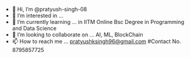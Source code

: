 - 👋 Hi, I’m @pratyush-singh-08
- 👀 I’m interested in ...
- 🌱 I’m currently learning ... in IITM Online Bsc Degree in Programming and Data Science
- 💞️ I’m looking to collaborate on ... AI, ML, BlockChain 
- 📫 How to reach me ... pratyushksingh96@gmail.com #Contact No. 8795857725

<!---
pratyush-singh-08/pratyush-singh-08 is a ✨ special ✨ repository because its `README.md` (this file) appears on your GitHub profile.
You can click the Preview link to take a look at your changes.
--->
